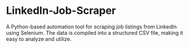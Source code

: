 # LinkedIn-Job-Scraper
A Python-based automation tool for scraping job listings from LinkedIn using Selenium. The data is compiled into a structured CSV file, making it easy to analyze and utilize.

